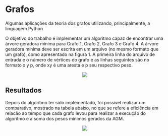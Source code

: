 # Grafos
Algumas aplicações da teoria dos grafos utilizando, principalmente, a linguagem Python

O objetivo do trabalho é implementar um algoritmo capaz de encontrar uma árvore geradora mínima para Grafo
1, Grafo 2, Grafo 3 e Grafo 4. A árvore geradora mínima deve ser escrita em um arquivo (no mesmo formato que um grafo), como apresentado
na figura 1. A primeira linha do arquivo de entrada e o número de vértices do grafo e as linhas seguintes são no formato x y p, onde xy é uma aresta e p seu 
respectivo peso.
<div align="center"> 
  <img src="https://user-images.githubusercontent.com/86075123/176480039-b8f9b5f8-bc1b-4037-a3fb-878945a29279.jpg"/>
</div>

## Resultados
Depois do algoritmo ter sido implementado, foi possível realizar um comparativo, mostrado na tabela abaixo, no que se refere a eficiência em relacão ao tempo que cada
grafo levou para realizar a execução do algoritmo e a soma dos pesos mínimos gerados da AGM.
<div align="center"> 
  <img src="https://user-images.githubusercontent.com/86075123/176485800-f8398856-e122-4019-ae06-64066aba9d68.jpg"/>
</div>

